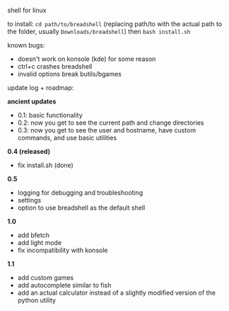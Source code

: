 shell for linux

to install:
`cd path/to/breadshell` (replacing path/to with the actual path to the folder, usually `Downloads/breadshell`)
then `bash install.sh`

known bugs:
- doesn't work on konsole (kde) for some reason
- ctrl+c crashes breadshell
- invalid options break butils/bgames

update log + roadmap:

**ancient updates**

- 0.1: basic functionality
- 0.2: now you get to see the current path and change directories
- 0.3: now you get to see the user and hostname, have custom commands, and use basic utilities

**0.4 (released)**

- fix install.sh (done)

**0.5**

- logging for debugging and troubleshooting
- settings
- option to use breadshell as the default shell

**1.0**

- add bfetch
- add light mode
- fix incompatibility with konsole

**1.1**

- add custom games
- add autocomplete similar to fish
- add an actual calculator instead of a slightly modified version of the python utility
